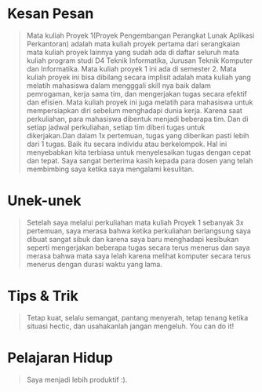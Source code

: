# Kesan Pesan
>Mata kuliah Proyek 1(Proyek Pengembangan Perangkat Lunak Aplikasi Perkantoran) adalah mata kuliah proyek pertama dari serangkaian mata kuliah proyek lainnya yang sudah ada di daftar seluruh mata kuliah program studi D4 Teknik Informatika, Jurusan Teknik Komputer dan Informatika. Mata kuliah proyek 1 ini ada di semester 2. Mata kuliah proyek ini bisa dibilang secara implisit adalah mata kuliah yang melatih mahasiswa dalam mengggali skill nya baik dalam pemrogaman, kerja sama tim, dan mengerjakan tugas secara efektif dan efisien. Mata kuliah proyek ini juga melatih para mahasiswa untuk mempersiapkan diri sebelum menghadapi dunia kerja. Karena saat perkuliahan, para mahasiswa dibentuk menjadi beberapa tim. Dan di setiap jadwal perkuliahan, setiap tim diberi tugas untuk dikerjakan.Dan dalam 1x pertemuan, tugas yang diberikan pasti lebih dari 1 tugas. Baik itu secara individu atau berkelompok. Hal ini menyebabkan kita terbiasa untuk menyelesaikan tugas dengan cepat dan tepat. Saya sangat berterima kasih kepada para dosen yang telah membimbing saya ketika saya mengalami kesulitan.

# Unek-unek
>Setelah saya melalui perkuliahan mata kuliah Proyek 1 sebanyak 3x pertemuan, saya merasa bahwa ketika perkuliahan berlangsung saya dibuat sangat sibuk dan karena saya baru menghadapi kesibukan seperti mengerjakan beberapa tugas secara terus menerus dan saya merasa bahwa mata saya lelah karena melihat komputer secara terus menerus dengan durasi waktu yang lama.

# Tips & Trik
>Tetap kuat, selalu semangat, pantang menyerah, tetap tenang ketika situasi hectic, dan usahakanlah jangan mengeluh. You can do it!

# Pelajaran Hidup
>Saya menjadi lebih produktif :).

